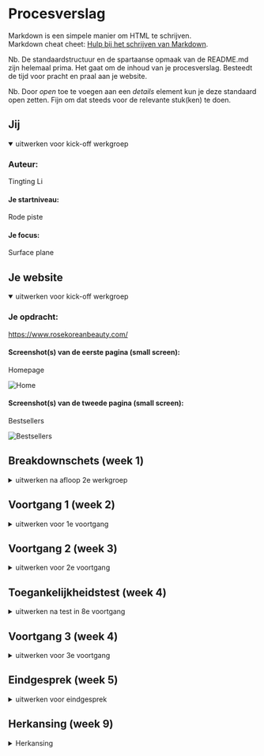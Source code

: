 # Procesverslag
Markdown is een simpele manier om HTML te schrijven.  
Markdown cheat cheet: [Hulp bij het schrijven van Markdown](https://github.com/adam-p/markdown-here/wiki/Markdown-Cheatsheet).

Nb. De standaardstructuur en de spartaanse opmaak van de README.md zijn helemaal prima. Het gaat om de inhoud van je procesverslag. Besteedt de tijd voor pracht en praal aan je website.

Nb. Door *open* toe te voegen aan een *details* element kun je deze standaard open zetten. Fijn om dat steeds voor de relevante stuk(ken) te doen.





## Jij

<details open>
<summary>uitwerken voor kick-off werkgroep</summary>

### Auteur:
Tingting Li

#### Je startniveau:
Rode piste

#### Je focus:
Surface plane
 
</details>





## Je website

<details open>
<summary>uitwerken voor kick-off werkgroep</summary>

### Je opdracht:
https://www.rosekoreanbeauty.com/

#### Screenshot(s) van de eerste pagina (small screen): 
Homepage

![Home](https://user-images.githubusercontent.com/40611000/136080295-081e9d25-8fc9-4ffc-81c4-b799cf0c1a01.png)


#### Screenshot(s) van de tweede pagina (small screen):
Bestsellers

![Bestsellers](https://user-images.githubusercontent.com/40611000/136080306-add2c918-ceb3-46e5-8b21-644d4ed1b542.png)

 
</details>





## Breakdownschets (week 1)

<details>
<summary>uitwerken na afloop 2e werkgroep</summary>

### de hele pagina: 

![Breakdownschets](https://user-images.githubusercontent.com/40611000/136080315-850c97ca-8320-4f97-a02a-9a8e2040909f.PNG)


</details>





## Voortgang 1 (week 2)

<details>
<summary>uitwerken voor 1e voortgang</summary>

### Stand van zaken
Wat ging goed
Ik heb code geschreven en het begon op de orginele website te lijken. 

Wat ging minder goed
Hier en daar liep ik soms vast met code die niet werkte naar mijn gevoel, maar dan probeerde ik het op een andere manier. 
Bijvoorbeeld in plaats van justify-content, justify-items te gebruiken. Als ik echt vast liep dan zocht ik hulp op het internet.

### Agenda voor meeting
samen met je groepje opstellen

| student 1      | student 2          | student 3    | student 4        |
| ---            | ---                | ---          | ---              |
| dit bespreken  | en dit             | en ik dit    | en dan ik dat    |
| en dat ook nog | dit als er tijd is | nog een punt | dit wil ik zeker |
| ...            | ...                | ...          | ...              |


### Verslag van meeting
hier na afloop snel de uitkomsten van de meeting vastleggen

- Maak een planning
- Gebruik minder classes, verander die naar first-of-type en nth-of-type

</details>





## Voortgang 2 (week 3)

<details>
<summary>uitwerken voor 2e voortgang</summary>

### Stand van zaken
Wat ging goed
Ik had een planning gemaakt en schreef elke dag wat code.

Wat ging minder goed
Een andere deadline was op komst, dus had minder tijd om aan dit vak te werken.
Dit heb ik opgelost door aantal dagen meer code te schrijven dan gepland.

### Agenda voor meeting
samen met je groepje opstellen

| student 1      | student 2          | student 3    | student 4        |
| ---            | ---                | ---          | ---              |
| dit bespreken  | en dit             | en ik dit    | en dan ik dat    |
| en dat ook nog | dit als er tijd is | nog een punt | dit wil ik zeker |
| ...            | ...                | ...          | ...              |


### Verslag van meeting
hier na afloop snel de uitkomsten van de meeting vastleggen

- Meer code schrijven
- Suggestie: animatie toevoegen

</details>





## Toegankelijkheidstest (week 4)

<details>
<summary>uitwerken na test in 8e voortgang</summary>

### Bevindingen
- Screenreader leest van alles op, je moet goed luisteren om te weten wat die leest.
- Het leest de alt teksten van de images.
- Toetsenbord combinaties werken anders.
- Muis werkt niet?
 
 ![Toegankelijktest](https://user-images.githubusercontent.com/40611000/136080958-4bc37154-49c9-4964-9b97-e591b8b225b4.PNG)


#### Titel eerste bevinding
Gekleurde bril

Opletten op goed contrast. Donker op licht bijvoorbeeld.

#### Titel tweede bevinding. 
States

Buttons verschillende states geven, zodat je weet waar je muis is of je tab toets.

#### Titel volgende bevinding. 
De screenreader praat langzaam

Je kan verder tabben of de speed van de stem veranderen.

</details>





## Voortgang 3 (week 4)

<details>
<summary>uitwerken voor 3e voortgang</summary>

### Stand van zaken
Dit ging goed
De website was bijna helemaal klaar. 

Dit ging minder goed
Het animeren lukte mij niet en ik heb dat opgegeven.
De deadline kwam er ook aan dus ik wilde niet te veel tijd daaraan besteden.
Daardoor ben ik op andere onderwerpen van de surface plane gaan richten.

### Agenda voor meeting
samen met je groepje opstellen

| student 1      | student 2          | student 3    | student 4        |
| ---            | ---                | ---          | ---              |
| dit bespreken  | en dit             | en ik dit    | en dan ik dat    |
| en dat ook nog | dit als er tijd is | nog een punt | dit wil ik zeker |
| ...            | ...                | ...          | ...              |


### Verslag van meeting
hier na afloop snel de uitkomsten van de meeting vastleggen

- Niet vergeten 5 onderwerpen te gebruiken van de surface plane
- Deadline komt eraan

</details>





## Eindgesprek (week 5)

<details>
<summary>uitwerken voor eindgesprek</summary>

### Stand van zaken
Dit ging goed
Ik had de 5 onderwerpen in de website verwerkt.
Ik was bijna klaar, ik moest alleen nog de puntjes op de i zetten.

Dit ging minder goed
Ik wist niet hoe GitHub werkte, ik heb het aan klasgenoten gevraagd waardoor ik nu iets wijzer ben.
Ik heb zelf ook een beetje zitten rondneuzen hoe alles werkt.

### Screenshot(s)

![Homepage](https://user-images.githubusercontent.com/40611000/136080343-1dd9be6e-d076-4579-81c4-c29a3c721e25.png)
![Bestsellerspage](https://user-images.githubusercontent.com/40611000/136080353-6508c51f-a045-42ac-9b5b-77d273075c8a.png)

![Code1](https://user-images.githubusercontent.com/40611000/136080362-e42bf8d5-68f7-4ece-9b48-9d1fc129483b.PNG)
![Code2](https://user-images.githubusercontent.com/40611000/136080373-e6817798-a8c8-454b-a58f-9ca57c9e2003.PNG)


</details>

## Herkansing (week 9)

<details>
<summary>Herkansing</summary>

### Stand van zaken
Dit ging goed
Ik heb de website verbeterd. Ik heb meer foto's toegevoegd zodat je nu een beter beeld krijgt hoe het eruit zou zien.
Verder heeft de website een werkende side navigatie met een animatie. Via de side navigatie kun je de volgende pagina bereiken: bestsellers.
Op de pagina bestsellers kun je op een product klikken en dan zie je dat die in je winkelmandje zit, er verschijnt namelijk een rode stip zoals op de orginele website.
De variabelen voor de huisstijl in CSS heb ik met succes kunnen aanpassen, dat was niet zo moeilijk.

Dit ging minder goed
Ik zat heel lang vast op hoe ik de animatie kan maken voor het winkelmandje. Ik heb veel op internet gezocht en uitgeprobeerd. Ik kon dit beter doen door hulp te vragen.

### Screenshot(s)
https://github.com/DragonSake/Tingting-FED/blob/31f4313641ab3ca40e963807c0f1e22d1f65d8ac/screenshots/HomeNew.png
https://github.com/DragonSake/Tingting-FED/blob/31f4313641ab3ca40e963807c0f1e22d1f65d8ac/screenshots/BestsellerNew.png

## Bronnenlijst

<details open>
<summary>continu bijhouden terwijl je werkt</summary>

1. Click Button to Change Font-size using Javascript | Increase Decrease Font Size on Website - https://www.youtube.com/watch?v=xOy0kVlbhlc
2. Formulieren - https://www.w3schools.com/html/html_forms.asp
3. Horizontale lijn - https://www.w3schools.com/tags/tag_hr.asp
4. Euro sign - Euro sign https://www.w3schools.com/charsets/ref_utf_currency.asp
5. States oefening 2 208c van  Sanne - https://codepen.io/shooft/pen/rNworwK
6. Sound - https://www.w3schools.com/jsref/met_win_settimeout.asp
7. Sticky nav - https://css-tricks.com/sticky-smooth-active-na
8. Side nav - www.w3schools.com/howto/tryit.asp?filename=tryhow_js_sidenav
9. Verander het plaatje na een klik - https://www.w3schools.com/js/tryit.asp?filename=tryjs_intro_lightbulb

</details>
